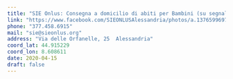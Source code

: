 ```yaml
---
title: "SIE Onlus: Consegna a domicilio di abiti per Bambini (su segnalazione enti competenti)"
link: "https://www.facebook.com/SIEONLUSAlessandria/photos/a.137659969744226/1549423728567836/?type=3&theater"
phone: "377.458.6915"
mail: "sie@sieonlus.org"
address: "Via delle Orfanelle, 25  Alessandria"
coord_lat: 44.915229
coord_lon: 8.608611
date: 2020-04-15
draft: false
---
```


